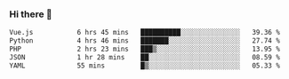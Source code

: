 ### Hi there 👋

<!--START_SECTION:waka-->

```txt
Vue.js           6 hrs 45 mins   ██████████░░░░░░░░░░░░░░░   39.36 %
Python           4 hrs 46 mins   ███████░░░░░░░░░░░░░░░░░░   27.74 %
PHP              2 hrs 23 mins   ███▒░░░░░░░░░░░░░░░░░░░░░   13.95 %
JSON             1 hr 28 mins    ██░░░░░░░░░░░░░░░░░░░░░░░   08.59 %
YAML             55 mins         █▒░░░░░░░░░░░░░░░░░░░░░░░   05.33 %
```

<!--END_SECTION:waka-->

<!--
**Jonas-VanHaeken/Jonas-VanHaeken** is a ✨ _special_ ✨ repository because its `README.md` (this file) appears on your GitHub profile.

Here are some ideas to get you started:

- 🔭 I’m currently working on ...
- 🌱 I’m currently learning ...
- 👯 I’m looking to collaborate on ...
- 🤔 I’m looking for help with ...
- 💬 Ask me about ...
- 📫 How to reach me: ...
- 😄 Pronouns: ...
- ⚡ Fun fact: ...
-->
